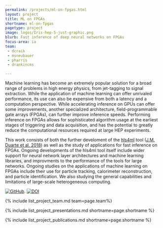 ```yaml
---
permalink: /projects/ml-on-fpgas.html
layout: project
title: ML on FPGAs
shortname: ml-on-fpgas
pagetype: project
image: logos/Iris-hep-5-just-graphic.png
blurb: Fast inference of deep neural networks on FPGAs
focus-area: ia
team:
 - dcraik
 - msneubauer
 - pharris
 - drankincms

---
```


Machine learning has become an extremely popular solution for a broad range of problems in high energy physics, from jet-tagging to signal extraction.
While the application of machine learning can offer unrivaled performance, its use can also be expensive from both a latency and a computation perspective.
While accelerating inference on GPUs can offer some improvements, another specialized architecture, field-programmable gate arrays (FPGAs), can further improve inference speeds.
Performing inference on FPGAs allows for sophisticated algorithm usage at the earliest stages of triggering and data acquisition, and has the potential to greatly reduce the computational resources required at large HEP experiments.

This work consists of both the further develoment of the [hls4ml](https://hls-fpga-machine-learning.github.io/hls4ml/) tool ([J.M. Duarte et al. 2018](https://arxiv.org/abs/1804.00748)) as well as the study of applications for fast inference on FPGAs.
Ongoing developments of the hls4ml tool itself include wider support for neural network layer architectures and machine learning libraries, and improvments to the performance of the tools for large networks.
Ongoing studies on the applications of machine learning on FPGAs include their use for particle tracking, calorimeter reconstruction, and particle identification. 
We also studying the general capabilities and limitations of large-scale heterogeneous computing.


[![GitHub](https://img.shields.io/badge/GitHub-555555.svg)](https://github.com/hls-fpga-machine-learning/hls4ml). 
[![DOI](https://zenodo.org/badge/160135404.svg)](https://zenodo.org/badge/latestdoi/108329371) 

{% include list_project_team.md team=page.team%}

{% include list_project_presentations.md shortname=page.shortname %}

{% include list_project_publications.md shortname=page.shortname %}
